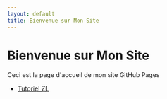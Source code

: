 ```yaml
---
layout: default
title: Bienvenue sur Mon Site
---
```


# Bienvenue sur Mon Site

Ceci est la page d'accueil de mon site GitHub Pages 

- [Tutoriel ZL](/docs/)
